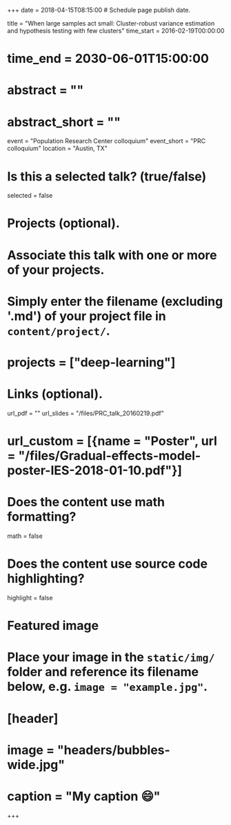 +++
date = 2018-04-15T08:15:00  # Schedule page publish date.

title = "When large samples act small: Cluster-robust variance estimation and hypothesis testing with few clusters"
time_start = 2016-02-19T00:00:00
# time_end = 2030-06-01T15:00:00
# abstract = ""
# abstract_short = ""
event = "Population Research Center colloquium"
event_short = "PRC colloquium"
location = "Austin, TX"

# Is this a selected talk? (true/false)
selected = false

# Projects (optional).
#   Associate this talk with one or more of your projects.
#   Simply enter the filename (excluding '.md') of your project file in `content/project/`.
# projects = ["deep-learning"]

# Links (optional).
url_pdf = ""
url_slides = "/files/PRC_talk_20160219.pdf"
# url_custom = [{name = "Poster", url = "/files/Gradual-effects-model-poster-IES-2018-01-10.pdf"}]

# Does the content use math formatting?
math = false

# Does the content use source code highlighting?
highlight = false

# Featured image
# Place your image in the `static/img/` folder and reference its filename below, e.g. `image = "example.jpg"`.
# [header]
# image = "headers/bubbles-wide.jpg"
# caption = "My caption :smile:"

+++

